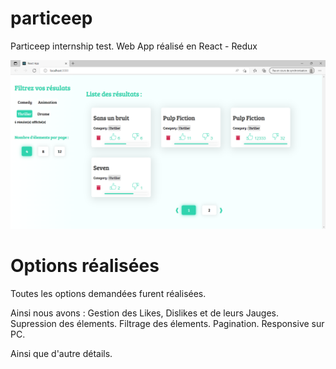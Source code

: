 
# particeep
Particeep internship test.
Web App réalisé en React - Redux

![alt text](https://github.com/idrisT11/particeep/blob/main/demo.png?raw=true)

# Options réalisées
Toutes les options demandées furent réalisées.

Ainsi nous avons :
Gestion des Likes, Dislikes et de leurs Jauges.
Supression des élements.
Filtrage des élements.
Pagination.
Responsive sur PC.

Ainsi que d'autre détails.
